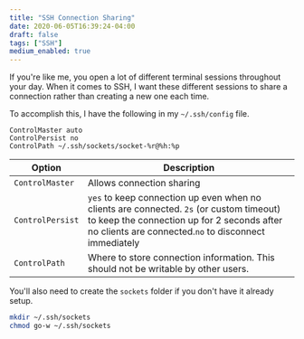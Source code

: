 ```yaml
---
title: "SSH Connection Sharing"
date: 2020-06-05T16:39:24-04:00
draft: false
tags: ["SSH"]
medium_enabled: true
---
```

If you're like me, you open a lot of different terminal sessions throughout your day. When it comes to SSH, I want these different sessions to share a connection rather than creating a new one each time.

To accomplish this, I have the following in my `~/.ssh/config` file.

```
ControlMaster auto
ControlPersist no
ControlPath ~/.ssh/sockets/socket-%r@%h:%p
```

| Option           | Description                                                  |
| ---------------- | ------------------------------------------------------------ |
| `ControlMaster`  | Allows connection sharing                                    |
| `ControlPersist` | `yes` to keep connection up even when no clients are connected. `2s` (or custom timeout) to keep the connection up for 2 seconds after no clients are connected.`no` to disconnect immediately |
| `ControlPath`    | Where to store connection information. This should not be writable by other users. |


You'll also need to create the `sockets` folder if you don't have it already setup.

```bash
mkdir ~/.ssh/sockets
chmod go-w ~/.ssh/sockets
```

